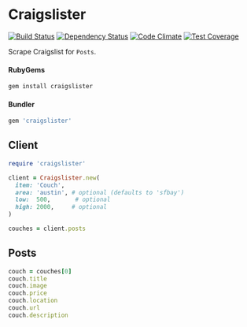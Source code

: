 # Craigslister
[![Build Status](https://travis-ci.org/yago580/craigslister.svg)](https://travis-ci.org/yago580/craigslister)   [![Dependency Status](https://gemnasium.com/yago580/craigslister.svg)](https://gemnasium.com/yago580/craigslister) [![Code Climate](https://codeclimate.com/github/Yago580/craigslister/badges/gpa.svg)](https://codeclimate.com/github/Yago580/craigslister) [![Test Coverage](https://codeclimate.com/github/Yago580/craigslister/badges/coverage.svg)](https://codeclimate.com/github/Yago580/craigslister/coverage)

Scrape Craigslist for `Posts`.
#### RubyGems
```ruby
gem install craigslister
```
#### Bundler
```ruby
gem 'craigslister'
```

## Client
```ruby
require 'craigslister'

client = Craigslister.new(
  item: 'Couch',
  area: 'austin', # optional (defaults to 'sfbay')
  low:  500,       # optional
  high: 2000,     # optional
)

couches = client.posts
```
## Posts
```ruby
couch = couches[0]
couch.title
couch.image
couch.price
couch.location
couch.url
couch.description
```
